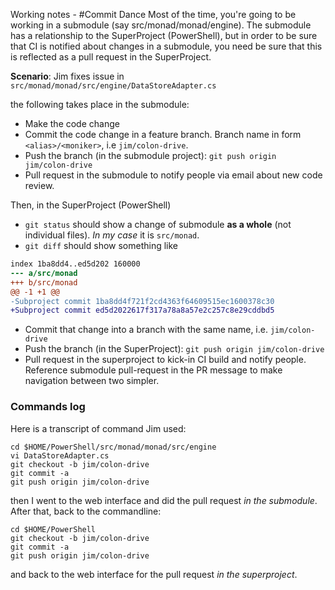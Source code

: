 Working notes - 
#Commit Dance
Most of the time, you're going to be working in a submodule (say src/monad/monad/engine).
The submodule has a relationship to the SuperProject  (PowerShell), but in order to be sure that CI is
notified about changes in a submodule, you need be sure that this is reflected as a pull request in the SuperProject.

**Scenario**: Jim fixes issue in `src/monad/monad/src/engine/DataStoreAdapter.cs`

the following takes place in the submodule:
* Make the code change
* Commit the code change in a feature branch. Branch name in form `<alias>/<moniker>`, i.e `jim/colon-drive`.
* Push the branch (in the submodule project): `git push origin jim/colon-drive`
* Pull request in the submodule to notify people via email about new code review. 

Then, in the SuperProject (PowerShell) 
* `git status` should show a change of submodule **as a whole** (not individual files). _In my case_ it is `src/monad`.
* `git diff` should show something like

```diff
index 1ba8dd4..ed5d202 160000
--- a/src/monad
+++ b/src/monad
@@ -1 +1 @@
-Subproject commit 1ba8dd4f721f2cd4363f64609515ec1600378c30
+Subproject commit ed5d2022617f317a78a8a57e2c257c8e29cddbd5
```

* Commit that change into a branch with the same name, i.e. `jim/colon-drive`
* Push the branch (in the SuperProject): `git push origin jim/colon-drive`
* Pull request in the superproject to kick-in CI build and notify people. Reference submodule pull-request in the PR message to make navigation between two simpler.

### Commands log

Here is a transcript of command Jim used:
```
cd $HOME/PowerShell/src/monad/monad/src/engine
vi DataStoreAdapter.cs
git checkout -b jim/colon-drive
git commit -a
git push origin jim/colon-drive
```
then I went to the web interface and did the pull request *in the submodule*. After that, back to the commandline:
```
cd $HOME/PowerShell
git checkout -b jim/colon-drive
git commit -a
git push origin jim/colon-drive
```
and back to the web interface for the pull request *in the superproject*.

